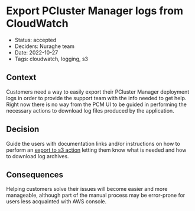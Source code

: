 # Export PCluster Manager logs from CloudWatch

- Status: accepted
- Deciders: Nuraghe team
- Date: 2022-10-27
- Tags: cloudwatch, logging, s3

## Context
Customers need a way to easily export their PCluster Manager deployment logs in order to provide the support team
with the info needed to get help. Right now there is no way from the PCM UI to be guided in performing the
necessary actions to download log files produced by the application.

## Decision
Guide the users with documentation links and/or instructions on how to perform an [export to s3 action](https://docs.aws.amazon.com/AmazonCloudWatch/latest/logs/S3ExportTasks.html)
letting them know what is needed and how to download log archives.

## Consequences
Helping customers solve their issues will become easier and more manageable,
although part of the manual process may be error-prone for users less acquainted with AWS console.
